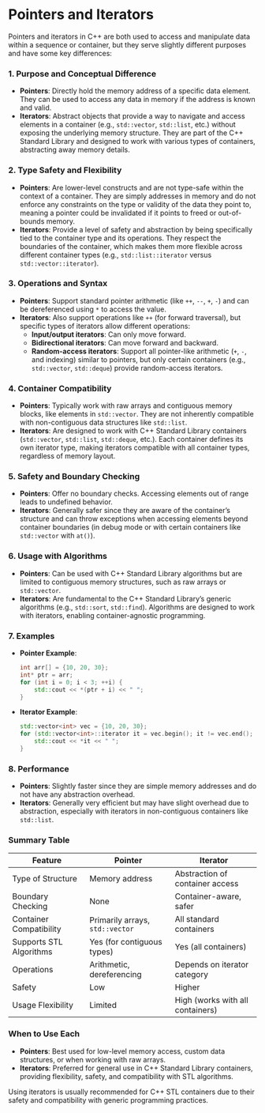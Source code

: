 # **Pointers and Iterators**

Pointers and iterators in C++ are both used to access and manipulate data within a sequence or container, but they serve slightly different purposes and have some key differences:

### 1. **Purpose and Conceptual Difference**
   - **Pointers**: Directly hold the memory address of a specific data element. They can be used to access any data in memory if the address is known and valid.
   - **Iterators**: Abstract objects that provide a way to navigate and access elements in a container (e.g., `std::vector`, `std::list`, etc.) without exposing the underlying memory structure. They are part of the C++ Standard Library and designed to work with various types of containers, abstracting away memory details.

### 2. **Type Safety and Flexibility**
   - **Pointers**: Are lower-level constructs and are not type-safe within the context of a container. They are simply addresses in memory and do not enforce any constraints on the type or validity of the data they point to, meaning a pointer could be invalidated if it points to freed or out-of-bounds memory.
   - **Iterators**: Provide a level of safety and abstraction by being specifically tied to the container type and its operations. They respect the boundaries of the container, which makes them more flexible across different container types (e.g., `std::list::iterator` versus `std::vector::iterator`).

### 3. **Operations and Syntax**
   - **Pointers**: Support standard pointer arithmetic (like `++`, `--`, `+`, `-`) and can be dereferenced using `*` to access the value.
   - **Iterators**: Also support operations like `++` (for forward traversal), but specific types of iterators allow different operations:
       - **Input/output iterators**: Can only move forward.
       - **Bidirectional iterators**: Can move forward and backward.
       - **Random-access iterators**: Support all pointer-like arithmetic (`+`, `-`, and indexing) similar to pointers, but only certain containers (e.g., `std::vector`, `std::deque`) provide random-access iterators.

### 4. **Container Compatibility**
   - **Pointers**: Typically work with raw arrays and contiguous memory blocks, like elements in `std::vector`. They are not inherently compatible with non-contiguous data structures like `std::list`.
   - **Iterators**: Are designed to work with C++ Standard Library containers (`std::vector`, `std::list`, `std::deque`, etc.). Each container defines its own iterator type, making iterators compatible with all container types, regardless of memory layout.

### 5. **Safety and Boundary Checking**
   - **Pointers**: Offer no boundary checks. Accessing elements out of range leads to undefined behavior.
   - **Iterators**: Generally safer since they are aware of the container’s structure and can throw exceptions when accessing elements beyond container boundaries (in debug mode or with certain containers like `std::vector` with `at()`).

### 6. **Usage with Algorithms**
   - **Pointers**: Can be used with C++ Standard Library algorithms but are limited to contiguous memory structures, such as raw arrays or `std::vector`.
   - **Iterators**: Are fundamental to the C++ Standard Library’s generic algorithms (e.g., `std::sort`, `std::find`). Algorithms are designed to work with iterators, enabling container-agnostic programming.

### 7. **Examples**

   - **Pointer Example**:
     ```cpp
     int arr[] = {10, 20, 30};
     int* ptr = arr;
     for (int i = 0; i < 3; ++i) {
         std::cout << *(ptr + i) << " ";
     }
     ```

   - **Iterator Example**:
     ```cpp
     std::vector<int> vec = {10, 20, 30};
     for (std::vector<int>::iterator it = vec.begin(); it != vec.end(); ++it) {
         std::cout << *it << " ";
     }
     ```

### 8. **Performance**
   - **Pointers**: Slightly faster since they are simple memory addresses and do not have any abstraction overhead.
   - **Iterators**: Generally very efficient but may have slight overhead due to abstraction, especially with iterators in non-contiguous containers like `std::list`.

### Summary Table

| Feature                  | Pointer                       | Iterator                    |
|--------------------------|-------------------------------|-----------------------------|
| Type of Structure        | Memory address                | Abstraction of container access |
| Boundary Checking        | None                          | Container-aware, safer      |
| Container Compatibility  | Primarily arrays, `std::vector` | All standard containers     |
| Supports STL Algorithms  | Yes (for contiguous types)    | Yes (all containers)        |
| Operations               | Arithmetic, dereferencing     | Depends on iterator category|
| Safety                   | Low                           | Higher                      |
| Usage Flexibility        | Limited                       | High (works with all containers) |

### When to Use Each
- **Pointers**: Best used for low-level memory access, custom data structures, or when working with raw arrays.
- **Iterators**: Preferred for general use in C++ Standard Library containers, providing flexibility, safety, and compatibility with STL algorithms.

Using iterators is usually recommended for C++ STL containers due to their safety and compatibility with generic programming practices.